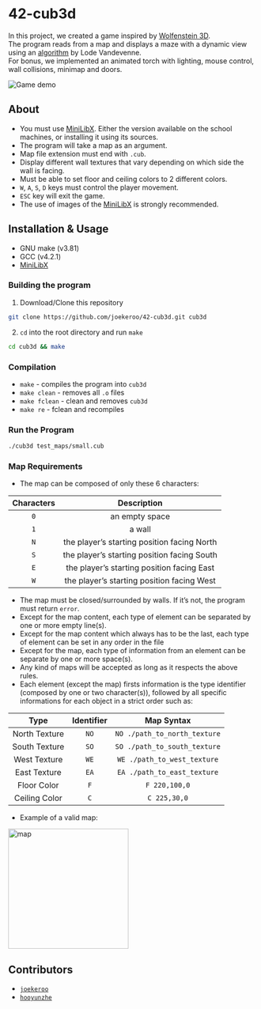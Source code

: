 # 42-cub3d

In this project, we created a game inspired by [Wolfenstein 3D](https://en.wikipedia.org/wiki/Wolfenstein_3D).</br>
The program reads from a map and displays a maze with a dynamic view using an [algorithm](https://lodev.org/cgtutor/raycasting.html) by Lode Vandevenne.</br>
For bonus, we implemented an animated torch with lighting, mouse control, wall collisions, minimap and doors.

![Game demo](https://github.com/joekeroo/42-cub3d/assets/58316168/56b4a96f-60d8-4c7e-8711-726ef24879d3)

## About

- You must use [MiniLibX](https://harm-smits.github.io/42docs/libs/minilibx/getting_started.html). Either the version available on the school machines, or installing it using its sources.
- The program will take a map as an argument.
- Map file extension must end with `.cub`.
- Display different wall textures that vary depending on which side the wall is facing.
- Must be able to set floor and ceiling colors to 2 different colors.
- `W`, `A`, `S`, `D` keys must control the player movement.
- `ESC` key will exit the game.
- The use of images of the [MiniLibX](https://harm-smits.github.io/42docs/libs/minilibx/getting_started.html) is strongly recommended.

## Installation & Usage

- GNU make (v3.81)
- GCC (v4.2.1)
- [MiniLibX](https://harm-smits.github.io/42docs/libs/minilibx/getting_started.html)

### Building the program

1. Download/Clone this repository

```bash
git clone https://github.com/joekeroo/42-cub3d.git cub3d
```

2. `cd` into the root directory and run `make`

```bash
cd cub3d && make
```

### Compilation

- `make` - compiles the program into `cub3d`
- `make clean` - removes all `.o` files
- `make fclean` - clean and removes `cub3d`
- `make re` - fclean and recompiles

### Run the Program

```bash
./cub3d test_maps/small.cub
```

### Map Requirements

- The map can be composed of only these 6 characters:

| Characters |                 Description                 |
| :--------: | :-----------------------------------------: |
|    `0`     |               an empty space                |
|    `1`     |                   a wall                    |
|    `N`     | the player’s starting position facing North |
|    `S`     | the player’s starting position facing South |
|    `E`     | the player’s starting position facing East  |
|    `W`     | the player’s starting position facing West  |

- The map must be closed/surrounded by walls. If it’s not, the program must return `error`.
- Except for the map content, each type of element can be separated by one or more empty line(s).
- Except for the map content which always has to be the last, each type of element can be set in any order in the file
- Except for the map, each type of information from an element can be separate by one or more space(s).
- Any kind of maps will be accepted as long as it respects the above rules.
- Each element (except the map) firsts information is the type identifier (composed by one or two character(s)), followed by all specific informations for each object in a strict order such as:

|     Type      | Identifier |          Map Syntax          |
| :-----------: | :--------: | :--------------------------: |
| North Texture |    `NO`    | `NO ./path_to_north_texture` |
| South Texture |    `SO`    | `SO ./path_to_south_texture` |
| West Texture  |    `WE`    | `WE ./path_to_west_texture`  |
| East Texture  |    `EA`    | `EA ./path_to_east_texture`  |
|  Floor Color  |    `F`     |        `F 220,100,0`         |
| Ceiling Color |    `C`     |         `C 225,30,0`         |

- Example of a valid map:

<img width="243" alt="map" src="https://github.com/joekeroo/42-cub3d/assets/58316168/9e51a3fd-172d-4f1b-958c-29b52dfd85c3">

## Contributors

- [`joekeroo`](https://github.com/joekeroo)
- [`hooyunzhe`](https://github.com/hooyunzhe)
